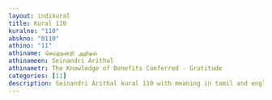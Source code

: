 ```yaml
---
layout: indikural
title: Kural 110
kuralno: "110"
abskno: "0110"
athino: "11"
athiname: செய்ந்நன்றி அறிதல்
athinameen: Seinandri Arithal
athinametr: The Knowledge of Benefits Conferred - Gratitude
categories: [11]
description: Seinandri Arithal kural 110 with meaning in tamil and english 
---
```


